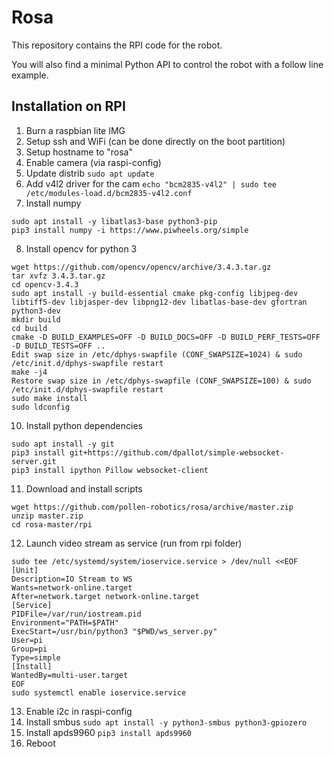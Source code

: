 # Rosa

This repository contains the RPI code for the robot.

You will also find a minimal Python API to control the robot with a follow line example.

## Installation on RPI

1. Burn a raspbian lite IMG
2. Setup ssh and WiFi (can be done directly on the boot partition)
3. Setup hostname to "rosa"
4. Enable camera (via raspi-config)
5. Update distrib ```sudo apt update```
6. Add v4l2 driver for the cam ```echo "bcm2835-v4l2" | sudo tee /etc/modules-load.d/bcm2835-v4l2.conf```
7. Install numpy
```
sudo apt install -y libatlas3-base python3-pip
pip3 install numpy -i https://www.piwheels.org/simple
```
8. Install opencv for python 3
```
wget https://github.com/opencv/opencv/archive/3.4.3.tar.gz
tar xvfz 3.4.3.tar.gz
cd opencv-3.4.3
sudo apt install -y build-essential cmake pkg-config libjpeg-dev libtiff5-dev libjasper-dev libpng12-dev libatlas-base-dev gfortran python3-dev
mkdir build
cd build
cmake -D BUILD_EXAMPLES=OFF -D BUILD_DOCS=OFF -D BUILD_PERF_TESTS=OFF -D BUILD_TESTS=OFF ..
Edit swap size in /etc/dphys-swapfile (CONF_SWAPSIZE=1024) & sudo /etc/init.d/dphys-swapfile restart
make -j4
Restore swap size in /etc/dphys-swapfile (CONF_SWAPSIZE=100) & sudo /etc/init.d/dphys-swapfile restart
sudo make install
sudo ldconfig
```
10. Install python dependencies
```
sudo apt install -y git
pip3 install git+https://github.com/dpallot/simple-websocket-server.git
pip3 install ipython Pillow websocket-client
```
11. Download and install scripts
```
wget https://github.com/pollen-robotics/rosa/archive/master.zip
unzip master.zip
cd rosa-master/rpi
```
12. Launch video stream as service (run from rpi folder)
```
sudo tee /etc/systemd/system/ioservice.service > /dev/null <<EOF
[Unit]
Description=IO Stream to WS
Wants=network-online.target
After=network.target network-online.target
[Service]
PIDFile=/var/run/iostream.pid
Environment="PATH=$PATH"
ExecStart=/usr/bin/python3 "$PWD/ws_server.py"
User=pi
Group=pi
Type=simple
[Install]
WantedBy=multi-user.target
EOF
sudo systemctl enable ioservice.service
```
13. Enable i2c in raspi-config
14. Install smbus ```sudo apt install -y python3-smbus python3-gpiozero```
15. Install apds9960 ```pip3 install apds9960```
16. Reboot
